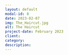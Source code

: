 ```yaml
---
layout: default
modal-id: 8
date: 2023-02-07
img: The_Haircut.jpg
alt: The Haircut
project-date: February 2023
client: 
category: 
description: 
---
```

